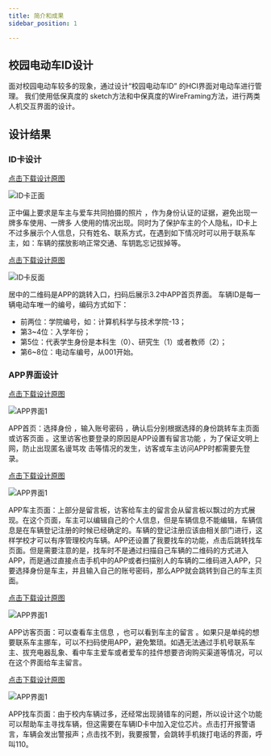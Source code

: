 ```yaml
---
title: 简介和成果
sidebar_position: 1

---
```


## 校园电动车ID设计

⾯对校园电动⻋较多的现象，通过设计“校园电动⻋ID” 的HCI界⾯对电动⻋进⾏管理。 我们使⽤低保真度的 sketch⽅法和中保真度的WireFraming⽅法，进⾏两类⼈机交互界⾯的设计。

## 设计结果

### ID卡设计

[点击下载设计原图](.\files\ID卡正面.JPG)

![ID卡正面](.\img\ID卡正面.png)

正中偏上要求是⻋主与爱⻋共同拍摄的照⽚ ，作为⾝份认证的证据，避免出现⼀牌多⻋使⽤、⼀牌多 ⼈使⽤的情况出现。同时为了保护⻋主的个⼈隐私，ID卡上不过多展⽰个⼈信息，只有姓名、联系⽅式，在遇到如下情况时可以⽤于联系⻋主，如：⻋辆的摆放影响正常交通、⻋钥匙忘记拔掉等。

[点击下载设计原图](.\files\ID卡反面.JPG)

![ID卡反面](.\img\ID卡反面.png)

居中的⼆维码是APP的跳转⼊⼝，扫码后展⽰3.2中APP⾸⻚界⾯。 ⻋辆ID是每⼀辆电动⻋唯⼀的编号，编码⽅式如下：

- 前两位：学院编号，如：计算机科学与技术学院-13； 
- 第3~4位：⼊学年份； 
- 第5位：代表学⽣⾝份是本科⽣（0）、研究⽣（1）或者教师（2）； 
- 第6~8位：电动⻋编号，从001开始。

### APP界面设计

[点击下载设计原图](.\files\APP首页.JPG)

![APP界面1](.\img\APP首页.png)

APP⾸⻚：选择⾝份 ，输⼊账号密码 ，确认后分别根据选择的⾝份跳转⻋主⻚⾯或访客⻚⾯ 。这⾥访客也要登录的原因是APP设置有留⾔功能 ，为了保证⽂明上⽹，防⽌出现匿名谩骂攻 击等情况的发⽣，访客或⻋主访问APP时都需要先登录。

[点击下载设计原图](.\files\APP车主页面.JPG)

![APP界面1](.\img\APP车主页面.png)

APP车主页面：上部分是留言板，访客给车主的留言会从留言板以飘过的方式展现。在这个页面，车主可以编辑自己的个人信息，但是车辆信息不能编辑，车辆信息是在车辆登记注册的时候已经确定的。车辆的登记注册应该由相关部门进行，这样学校才可以有序管理校内车辆。APP还设置了我要找车的功能，点击后跳转找车页面。但是需要注意的是，找车时不是通过扫描自己车辆的二维码的方式进入APP，而是通过直接点击手机中的APP或者扫描别人的车辆的二维码进入APP，只要选择身份是车主，并且输入自己的账号密码，那么APP就会跳转到自己的车主页面。

[点击下载设计原图](.\files\APP访客页面.JPG)

![APP界面1](.\img\APP访客页面.png)

APP访客⻚⾯：可以查看⻋主信息 ，也可以看到⻋主的留⾔ 。如果只是单纯的想要联系⻋主挪⻋，可以不扫码使⽤APP，避免繁琐。如遇⽆法通过⼿机号联系⻋主、拔充电器乱象、看中⻋主爱⻋或者爱⻋的挂件想要咨询购买渠道等情况，可以在这个界⾯给⻋主留⾔。

[点击下载设计原图](.\files\APP找车页面.JPG)

![APP界面1](.\img\APP找车页面.png)

APP找车页面：由于校内车辆过多，还经常出现骑错车的问题，所以设计这个功能可以帮助车主寻找车辆，但这需要在车辆ID卡中加入定位芯片。点击打开报警语言，车辆会发出警报声；点击找不到，我要报警，会跳转手机拨打电话的界面，呼叫110。